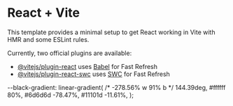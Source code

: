 # React + Vite

This template provides a minimal setup to get React working in Vite with HMR and some ESLint rules.

Currently, two official plugins are available:

- [@vitejs/plugin-react](https://github.com/vitejs/vite-plugin-react/blob/main/packages/plugin-react/README.md) uses [Babel](https://babeljs.io/) for Fast Refresh
- [@vitejs/plugin-react-swc](https://github.com/vitejs/vite-plugin-react-swc) uses [SWC](https://swc.rs/) for Fast Refresh


--black-gradient: linear-gradient(
    /* -278.56% w 91% b  */
    144.39deg,
    #ffffff 80%,
    #6d6d6d -78.47%,
    #11101d -11.61%,
  );
<!-- <swiper-container
        ref={swiperElRef}
        slides-per-view="3"
        navigation="true"
        pagination="true"
      >
  </swiper-container> -->